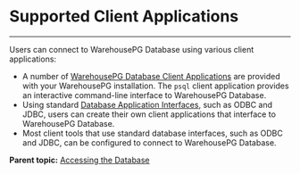 # Supported Client Applications
---

Users can connect to WarehousePG Database using various client applications:

-   A number of [WarehousePG Database Client Applications](g-greenplum-database-client-applications.html) are provided with your WarehousePG installation. The `psql` client application provides an interactive command-line interface to WarehousePG Database.
-   Using standard [Database Application Interfaces](g-database-application-interfaces.html), such as ODBC and JDBC, users can create their own client applications that interface to WarehousePG Database.
-   Most client tools that use standard database interfaces, such as ODBC and JDBC, can be configured to connect to WarehousePG Database.

**Parent topic:** [Accessing the Database](../../access_db/topics/g-accessing-the-database.html)


